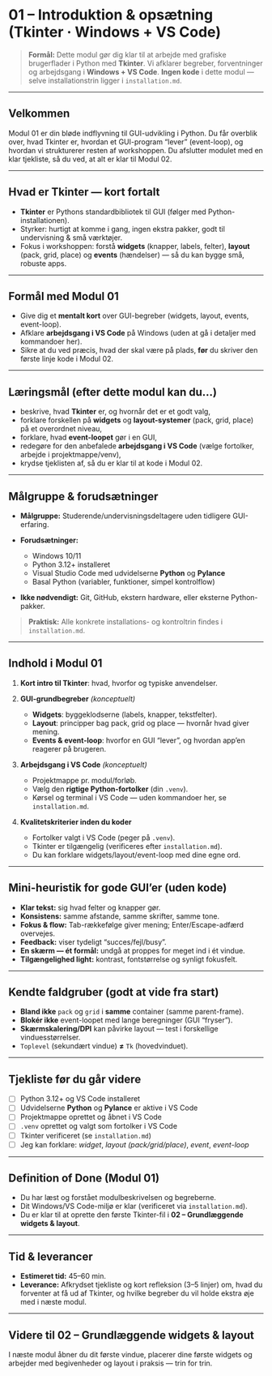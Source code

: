 # **01 – Introduktion & opsætning** (Tkinter · Windows + VS Code)

> **Formål:** Dette modul gør dig klar til at arbejde med grafiske brugerflader i Python med **Tkinter**. Vi afklarer begreber, forventninger og arbejdsgang i **Windows + VS Code**. **Ingen kode** i dette modul — selve installationstrin ligger i `installation.md`.

---

## Velkommen

Modul 01 er din bløde indflyvning til GUI-udvikling i Python. Du får overblik over, hvad Tkinter er, hvordan et GUI-program “lever” (event-loop), og hvordan vi strukturerer resten af workshoppen. Du afslutter modulet med en klar tjekliste, så du ved, at alt er klar til Modul 02.

---

## Hvad er Tkinter — kort fortalt

* **Tkinter** er Pythons standardbibliotek til GUI (følger med Python-installationen).
* Styrker: hurtigt at komme i gang, ingen ekstra pakker, godt til undervisning & små værktøjer.
* Fokus i workshoppen: forstå **widgets** (knapper, labels, felter), **layout** (pack, grid, place) og **events** (hændelser) — så du kan bygge små, robuste apps.

---

## Formål med Modul 01

* Give dig et **mentalt kort** over GUI-begreber (widgets, layout, events, event-loop).
* Afklare **arbejdsgang i VS Code** på Windows (uden at gå i detaljer med kommandoer her).
* Sikre at du ved præcis, hvad der skal være på plads, **før** du skriver den første linje kode i Modul 02.

---

## Læringsmål (efter dette modul kan du…)

* beskrive, hvad **Tkinter** er, og hvornår det er et godt valg,
* forklare forskellen på **widgets** og **layout-systemer** (pack, grid, place) på et overordnet niveau,
* forklare, hvad **event-loopet** gør i en GUI,
* redegøre for den anbefalede **arbejdsgang i VS Code** (vælge fortolker, arbejde i projektmappe/venv),
* krydse tjeklisten af, så du er klar til at kode i Modul 02.

---

## Målgruppe & forudsætninger

* **Målgruppe:** Studerende/undervisningsdeltagere uden tidligere GUI-erfaring.
* **Forudsætninger:**

  * Windows 10/11
  * Python 3.12+ installeret
  * Visual Studio Code med udvidelserne **Python** og **Pylance**
  * Basal Python (variabler, funktioner, simpel kontrolflow)
* **Ikke nødvendigt:** Git, GitHub, ekstern hardware, eller eksterne Python-pakker.

> **Praktisk:** Alle konkrete installations- og kontroltrin findes i `installation.md`.

---

## Indhold i Modul 01

1. **Kort intro til Tkinter**: hvad, hvorfor og typiske anvendelser.
2. **GUI-grundbegreber** *(konceptuelt)*

   * **Widgets**: byggeklodserne (labels, knapper, tekstfelter).
   * **Layout**: principper bag pack, grid og place — hvornår hvad giver mening.
   * **Events & event-loop**: hvorfor en GUI “lever”, og hvordan app’en reagerer på brugeren.
3. **Arbejdsgang i VS Code** *(konceptuelt)*

   * Projektmappe pr. modul/forløb.
   * Vælg den **rigtige Python-fortolker** (din `.venv`).
   * Kørsel og terminal i VS Code — uden kommandoer her, se `installation.md`.
4. **Kvalitetskriterier inden du koder**

   * Fortolker valgt i VS Code (peger på `.venv`).
   * Tkinter er tilgængelig (verificeres efter `installation.md`).
   * Du kan forklare widgets/layout/event-loop med dine egne ord.

---

## Mini-heuristik for gode GUI’er (uden kode)

* **Klar tekst:** sig hvad felter og knapper gør.
* **Konsistens:** samme afstande, samme skrifter, samme tone.
* **Fokus & flow:** Tab-rækkefølge giver mening; Enter/Escape-adfærd overvejes.
* **Feedback:** viser tydeligt “succes/fejl/busy”.
* **En skærm — ét formål:** undgå at proppes for meget ind i ét vindue.
* **Tilgængelighed light:** kontrast, fontstørrelse og synligt fokusfelt.

---

## Kendte faldgruber (godt at vide fra start)

* **Bland ikke** `pack` og `grid` i **samme** container (samme parent-frame).
* **Blokér ikke** event-loopet med lange beregninger (GUI “fryser”).
* **Skærmskalering/DPI** kan påvirke layout — test i forskellige vinduesstørrelser.
* `Toplevel` (sekundært vindue) **≠** `Tk` (hovedvinduet).

---

## Tjekliste før du går videre

* [ ] Python 3.12+ og VS Code installeret
* [ ] Udvidelserne **Python** og **Pylance** er aktive i VS Code
* [ ] Projektmappe oprettet og åbnet i VS Code
* [ ] `.venv` oprettet og valgt som fortolker i VS Code
* [ ] Tkinter verificeret (se `installation.md`)
* [ ] Jeg kan forklare: *widget*, *layout (pack/grid/place)*, *event*, *event-loop*

---

## Definition of Done (Modul 01)

* Du har læst og forstået modulbeskrivelsen og begreberne.
* Dit Windows/VS Code-miljø er klar (verificeret via `installation.md`).
* Du er klar til at oprette den første Tkinter-fil i **02 – Grundlæggende widgets & layout**.

---

## Tid & leverancer

* **Estimeret tid:** 45–60 min.
* **Leverance:** Afkrydset tjekliste og kort refleksion (3–5 linjer) om, hvad du forventer at få ud af Tkinter, og hvilke begreber du vil holde ekstra øje med i næste modul.

---

## Videre til **02 – Grundlæggende widgets & layout**

I næste modul åbner du dit første vindue, placerer dine første widgets og arbejder med begivenheder og layout i praksis — trin for trin.
